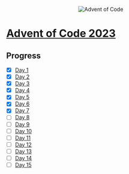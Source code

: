<p align="center">
  <img src="https://cdn.thenewstack.io/media/2021/12/521cd034-advent-of-code-2021-1024x576.jpg" alt="Advent of Code" />
</p>

# [Advent of Code 2023](https://adventofcode.com)

## Progress

-   [x] [Day 1](https://github.com/Jeshwin/AoC2023/tree/master/Day%201)
-   [x] [Day 2](https://github.com/Jeshwin/AoC2023/tree/master/Day%202)
-   [x] [Day 3](https://github.com/Jeshwin/AoC2023/tree/master/Day%203)
-   [x] [Day 4](https://github.com/Jeshwin/AoC2023/tree/master/Day%204)
-   [x] [Day 5](https://github.com/Jeshwin/AoC2023/tree/master/Day%205)
-   [x] [Day 6](https://github.com/Jeshwin/AoC2023/tree/master/Day%206)
-   [x] [Day 7](https://github.com/Jeshwin/AoC2023/tree/master/Day%207)
-   [ ] [Day 8](https://github.com/Jeshwin/AoC2023/tree/master/Day%208)
-   [ ] [Day 9](https://github.com/Jeshwin/AoC2023/tree/master/Day%209)
-   [ ] [Day 10](https://github.com/Jeshwin/AoC2023/tree/master/Day%2010)
-   [ ] [Day 11](https://github.com/Jeshwin/AoC2023/tree/master/Day%2011)
-   [ ] [Day 12](https://github.com/Jeshwin/AoC2023/tree/master/Day%2012)
-   [ ] [Day 13](https://github.com/Jeshwin/AoC2023/tree/master/Day%2013)
-   [ ] [Day 14](https://github.com/Jeshwin/AoC2023/tree/master/Day%2014)
-   [ ] [Day 15](https://github.com/Jeshwin/AoC2023/tree/master/Day%2015)
